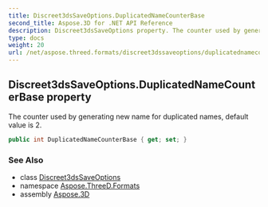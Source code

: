 ```yaml
---
title: Discreet3dsSaveOptions.DuplicatedNameCounterBase
second_title: Aspose.3D for .NET API Reference
description: Discreet3dsSaveOptions property. The counter used by generating new name for duplicated names default value is 2
type: docs
weight: 20
url: /net/aspose.threed.formats/discreet3dssaveoptions/duplicatednamecounterbase/
---
```

## Discreet3dsSaveOptions.DuplicatedNameCounterBase property

The counter used by generating new name for duplicated names, default value is 2.

```csharp
public int DuplicatedNameCounterBase { get; set; }
```

### See Also

* class [Discreet3dsSaveOptions](../)
* namespace [Aspose.ThreeD.Formats](../../../aspose.threed.formats/)
* assembly [Aspose.3D](../../../)


